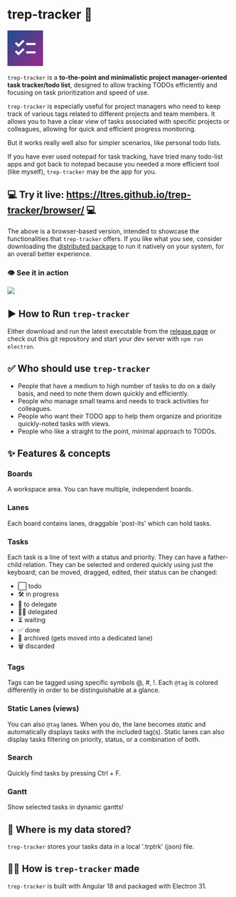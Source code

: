# trep-tracker 📝
![trep-tracker icon](https://github.com/ltres/trep-tracker/blob/2b75c545cfd54d2a2c7a49a9df2060537a59db21/src/assets/icon/ios/AppIcon-40%402x~ipad.png)

`trep-tracker` is a **to-the-point and minimalistic project manager-oriented task tracker/todo list**, designed to allow tracking TODOs efficiently and focusing on task prioritization and speed of use.

`trep-tracker` is especially useful for project managers who need to keep track of various tags related to different projects and team members. 
It allows you to have a clear view of tasks associated with specific projects or colleagues, allowing for quick and efficient progress monitoring.

But it works really well also for simpler scenarios, like personal todo lists.

If you have ever used notepad for task tracking, have tried many todo-list apps and got back to notepad because you needed a more efficient tool (like myself), `trep-tracker` may be the app for you.

## 💻 Try it live: <a href="https://ltres.github.io/trep-tracker/browser/" target="_blank">https://ltres.github.io/trep-tracker/browser/</a> 💻
The above is a browser-based version, intended to showcase the functionalities that `trep-tracker` offers. 
If you like what you see, consider downloading the <a href="https://github.com/ltres/trep-tracker/releases">distributed package</a> to run it natively on your system, for an overall better experience.

### 👁️ See it in action
<img src="https://github.com/ltres/trep-tracker/blob/d69916a38fe6c8375832f10dfb39ae4fe3cf5dca/src/assets/readme/trep-tracker-07-09-2024.gif" width="1000" />

## ▶️ How to Run `trep-tracker`
Either download and run the latest executable from the <a href="https://github.com/ltres/trep-tracker/releases">release page</a> or check out this git repository and start your dev server with `npm run electron`.

## ✅ Who should use `trep-tracker`
- People that have a medium to high number of tasks to do on a daily basis, and need to note them down quickly and efficiently. 
- People who manage small teams and needs to track activities for colleagues.
- People who want their TODO app to help them organize and prioritize quickly-noted tasks with views.
- People who like a straight to the point, minimal approach to TODOs. 

## ✨ Features & concepts
### **Boards**
A workspace area. You can have multiple, independent boards.
### **Lanes**
Each board contains lanes, draggable 'post-its' which can hold tasks.
### **Tasks**
Each task is a line of text with a status and priority. 
They can have a father-child relation. 
They can be selected and ordered quickly using just the keyboard; can be moved, dragged, edited, their status can be changed:
  - ⬜ todo
  - 🛠️ in progress
  - 🙇 to delegate
  - 👦🏼 delegated
  - ⏳ waiting
  - ✅ done
  - 📂 archived (gets moved into a dedicated lane)
  - 🗑️ discarded
### **Tags**
Tags can be tagged using specific symbols @, #, !. Each `@tag` is colored differently in order to be distinguishable at a glance.
### **Static Lanes (views)**
You can also `@tag` lanes. When you do, the lane becomes *static* and automatically displays tasks with the included tag(s). Static lanes can also display tasks filtering on priority, status, or a combination of both.
### **Search**
Quickly find tasks by pressing Ctrl + F.
### **Gantt**
Show selected tasks in dynamic gantts!

## 🧾 Where is my data stored?
`trep-tracker` stores your tasks data in a local '.trptrk' (json) file.

## 👨‍💻 How is `trep-tracker` made
`trep-tracker` is built with Angular 18 and packaged with Electron 31.
